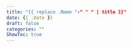 ```yaml
---
title: "{{ replace .Name "-" " " | title }}"
date: {{ .Date }}
draft: false
categories: ""
ShowToc: true
---
```


